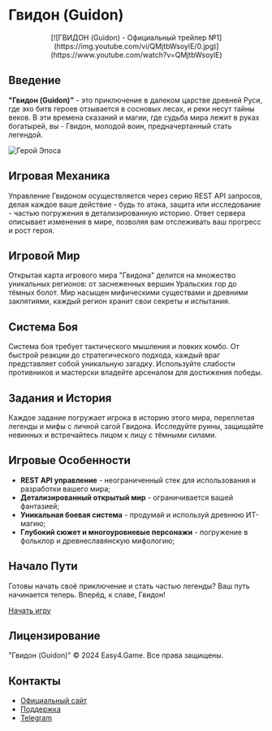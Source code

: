 # Гвидон (Guidon)

<center>
[![ГВИДОН (Guidon) - Официальный трейлер №1](https://img.youtube.com/vi/QMjtbWsoylE/0.jpg)](https://www.youtube.com/watch?v=QMjtbWsoylE)
</center>

## Введение
**"Гвидон (Guidon)"** - это приключение в далеком царстве древней Руси, где эхо битв героев отзывается в сосновых лесах, и реки несут тайны веков. В эти времена сказаний и магии, где судьба мира лежит в руках богатырей, вы - Гвидон, молодой воин, предначертанный стать легендой.

![Герой Эпоса](https://lh7-us.googleusercontent.com/odXe0bh92etfvgDgHqpPNG1V1AKDwvJjLAJanaL-woGFFBPxeMTcmIcTdizsyqmlDnwIfikH2eEzWAPUd9IYIyDlIPvCRn0H7Ua49jXTN8dowH-GmBgeEd5aC4MpLyFkoRXHf7Nvq1N0kbqn35jd8m4) 

## Игровая Механика
Управление Гвидоном осуществляется через серию REST API запросов, делая каждое ваше действие - будь то атака, защита или исследование - частью погружения в детализированную историю. Ответ сервера описывает изменения в мире, позволяя вам отслеживать ваш прогресс и рост героя.

## Игровой Мир
Открытая карта игрового мира "Гвидона" делится на множество уникальных регионов: от заснеженных вершин Уральских гор до тёмных болот. Мир насыщен мифическими существами и древними заклятиями, каждый регион хранит свои секреты и испытания.

## Система Боя
Система боя требует тактического мышления и ловких комбо. От быстрой реакции до стратегического подхода, каждый враг представляет собой уникальную загадку. Используйте слабости противников и мастерски владейте арсеналом для достижения победы.

## Задания и История
Каждое задание погружает игрока в историю этого мира, переплетая легенды и мифы с личной сагой Гвидона. Исследуйте руины, защищайте невинных и встречайтесь лицом к лицу с тёмными силами.

## Игровые Особенности
- **REST API управление** - неограниченный стек для использования и разработки вашего мира;
- **Детализированный открытый мир** - ограничивается вашей фантазией;
- **Уникальная боевая система** - продумай и используй древнюю ИТ-магию;
- **Глубокий сюжет и многоуровневые персонажи** - погружение в фольклор и древнеславянскую мифологию;

## Начало Пути
Готовы начать своё приключение и стать частью легенды? Ваш путь начинается теперь. Вперёд, к славе, Гвидон!

[Начать игру](#) <!-- Замените # на ссылку для начала игры или скачивания приложения -->

## Лицензирование
"Гвидон (Guidon)" © 2024 Easy4.Game. Все права защищены.

## Контакты
- [Официальный сайт](#)
- [Поддержка](mailto:burnfeniks@yandex.ru)
- [Telegram](https://t.me/stasnorman)
